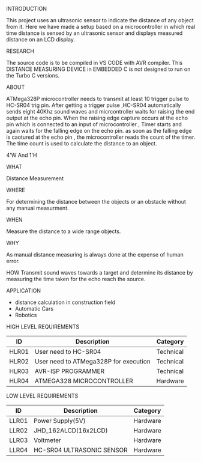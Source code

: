 INTRODUCTION

This project uses an ultrasonic sensor to indicate the distance of any object from it. Here we have made a setup based on a microcontroller in which real time distance
is sensed by an ultrasonic sensor and displays measured distance on an LCD display.


RESEARCH

The source code is to be compiled in VS CODE with AVR compiler. This DISTANCE MEASURING DEVICE in EMBEDDED C is not designed to run on the Turbo C versions. 


ABOUT 

ATMega328P  microcontroller needs to transmit at least 10 trigger pulse to HC-SR04 trig pin. After getting a trigger pulse ,HC-SR04 automatically sends eight 40Khz
sound waves and micrcontroller waits for raising the end output at the echo pin. When the raising edge capture occurs at the echo pin which is connected to an input 
of microcontroller , Timer starts and  again waits for the falling edge on the echo pin. as soon as the falling edge is caotured at the echo pin , the microcontroller 
reads the count of the timer. The time count is used to calculate the distance to an object.


4'W And 1'H

WHAT

Distance Measurement


WHERE

 For determining the distance between the objects or an obstacle without any manual measurment.


WHEN

Measure the distance to a wide range objects.


WHY

 As manual distance measuring is always done at the expense of human error.


HOW
Transmit sound waves towards a target and  determine its distance by measuring the time taken for the echo reach the source.


APPLICATION
* distance calculation in construction field
* Automatic Cars 
* Robotics


HIGH LEVEL REQUIREMENTS


| ID | Description | Category |
| --- | --- | --- | 
| HLR01 | User need to HC-SR04 | Technical |
| HLR02 | User need to ATMega328P for execution | Technical |
| HLR03 | AVR-ISP PROGRAMMER |Technical|
| HLR04 | ATMEGA328 MICROCONTROLLER |Hardware|



LOW LEVEL REQUIREMENTS


| ID | Description | Category |
| --- | --- | --- | 
| LLR01 | Power Supply(5V) | Hardware |
| LLR02 | JHD_162ALCD(16x2LCD) | Hardware |
| LLR03 | Voltmeter | Hardware |
| LLR04 | HC-SR04 ULTRASONIC SENSOR |Hardware|
